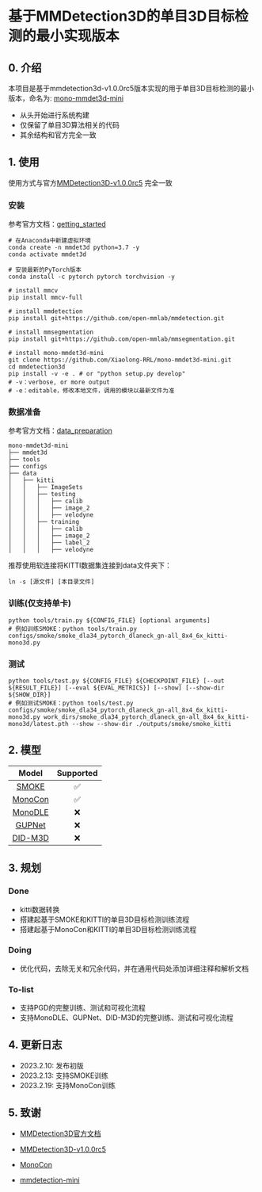 # 基于MMDetection3D的单目3D目标检测的最小实现版本

## 0. 介绍
本项目是基于mmdetection3d-v1.0.0rc5版本实现的用于单目3D目标检测的最小版本，命名为:
[mono-mmdet3d-mini](https://github.com/Xiaolong-RRL/mono-mmdet3d-mini)
- 从头开始进行系统构建
- 仅保留了单目3D算法相关的代码
- 其余结构和官方完全一致

## 1. 使用
使用方式与官方[MMDetection3D-v1.0.0rc5](https://github.com/open-mmlab/mmdetection3d/tree/v1.0.0rc5)
完全一致

### 安装
参考官方文档：[getting_started](docs/getting_started.md)
```shell script
# 在Anaconda中新建虚拟环境
conda create -n mmdet3d python=3.7 -y
conda activate mmdet3d

# 安装最新的PyTorch版本
conda install -c pytorch pytorch torchvision -y

# install mmcv
pip install mmcv-full

# install mmdetection
pip install git+https://github.com/open-mmlab/mmdetection.git

# install mmsegmentation
pip install git+https://github.com/open-mmlab/mmsegmentation.git

# install mono-mmdet3d-mini
git clone https://github.com/Xiaolong-RRL/mono-mmdet3d-mini.git
cd mmdetection3d
pip install -v -e . # or "python setup.py develop"
# -v：verbose, or more output
# -e：editable，修改本地文件，调用的模块以最新文件为准
```

### 数据准备
参考官方文档：[data_preparation](docs/data_preparation.md)
```
mono-mmdet3d-mini
├── mmdet3d
├── tools
├── configs
├── data
│   ├── kitti
│   │   ├── ImageSets
│   │   ├── testing
│   │   │   ├── calib
│   │   │   ├── image_2
│   │   │   ├── velodyne
│   │   ├── training
│   │   │   ├── calib
│   │   │   ├── image_2
│   │   │   ├── label_2
│   │   │   ├── velodyne
```
推荐使用软连接将KITTI数据集连接到data文件夹下：
```shell script
ln -s [源文件] [本目录文件]
```

### 训练(仅支持单卡)
```shell
python tools/train.py ${CONFIG_FILE} [optional arguments]
# 例如训练SMOKE：python tools/train.py configs/smoke/smoke_dla34_pytorch_dlaneck_gn-all_8x4_6x_kitti-mono3d.py
```

### 测试
```shell
python tools/test.py ${CONFIG_FILE} ${CHECKPOINT_FILE} [--out ${RESULT_FILE}] [--eval ${EVAL_METRICS}] [--show] [--show-dir ${SHOW_DIR}]
# 例如测试SMOKE：python tools/test.py configs/smoke/smoke_dla34_pytorch_dlaneck_gn-all_8x4_6x_kitti-mono3d.py work_dirs/smoke_dla34_pytorch_dlaneck_gn-all_8x4_6x_kitti-mono3d/latest.pth --show --show-dir ./outputs/smoke/smoke_kitti
```


## 2. 模型

| Model   | Supported          |
| :-----: | :----------------: |
| [SMOKE](https://arxiv.org/pdf/2002.10111.pdf)   | :white_check_mark: |
| [MonoCon](https://arxiv.org/pdf/2112.04628.pdf) | :white_check_mark: |
| [MonoDLE](https://arxiv.org/pdf/2103.16237.pdf) | :x:                |
| [GUPNet](https://arxiv.org/pdf/2107.13931.pdf)  | :x:                |
| [DID-M3D](https://arxiv.org/pdf/2207.08531.pdf) | :x:                |


## 3. 规划
### Done
- kitti数据转换
- 搭建起基于SMOKE和KITTI的单目3D目标检测训练流程
- 搭建起基于MonoCon和KITTI的单目3D目标检测训练流程

### Doing
- 优化代码，去除无关和冗余代码，并在通用代码处添加详细注释和解析文档

### To-list
- 支持PGD的完整训练、测试和可视化流程
- 支持MonoDLE、GUPNet、DID-M3D的完整训练、测试和可视化流程

## 4. 更新日志
- 2023.2.10: 发布初版
- 2023.2.13: 支持SMOKE训练
- 2023.2.19: 支持MonoCon训练

## 5. 致谢
- [MMDetection3D官方文档](https://mmdetection3d.readthedocs.io/zh_CN/latest/)

- [MMDetection3D-v1.0.0rc5](https://github.com/open-mmlab/mmdetection3d/tree/v1.0.0rc5)

- [MonoCon](https://github.com/Xianpeng919/MonoCon)

- [mmdetection-mini](https://github.com/hhaAndroid/mmdetection-mini)


